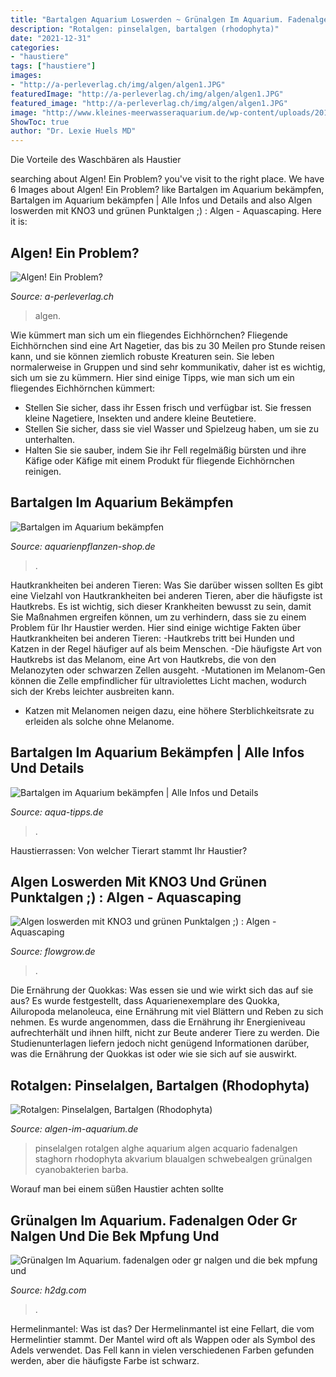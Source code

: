 ```yaml
---
title: "Bartalgen Aquarium Loswerden ~ Grünalgen Im Aquarium. Fadenalgen Oder Gr Nalgen Und Die Bek Mpfung Und"
description: "Rotalgen: pinselalgen, bartalgen (rhodophyta)"
date: "2021-12-31"
categories:
- "haustiere"
tags: ["haustiere"]
images:
- "http://a-perleverlag.ch/img/algen/algen1.JPG"
featuredImage: "http://a-perleverlag.ch/img/algen/algen1.JPG"
featured_image: "http://a-perleverlag.ch/img/algen/algen1.JPG"
image: "http://www.kleines-meerwasseraquarium.de/wp-content/uploads/2015/10/Clipboard.jpg"
ShowToc: true
author: "Dr. Lexie Huels MD"
---
```



Die Vorteile des Waschbären als Haustier

	

		
searching about Algen! Ein Problem? you've visit to the right place. We have 6 Images about Algen! Ein Problem? like Bartalgen im Aquarium bekämpfen, Bartalgen im Aquarium bekämpfen | Alle Infos und Details and also Algen loswerden mit KNO3 und grünen Punktalgen ;) : Algen - Aquascaping. Here it is:
		
    
## Algen! Ein Problem?

<img loading=lazy src="http://a-perleverlag.ch/img/algen/algen1.JPG" onerror="this.onerror=null;this.src='https://tse4.mm.bing.net/th?id=OIP.R5C_Z6LYgiKPVWmlZAQTJwHaF7&amp;pid=15.1';" alt="Algen! Ein Problem?">

_Source: a-perleverlag.ch_

>algen. 

	

Wie kümmert man sich um ein fliegendes Eichhörnchen?
Fliegende Eichhörnchen sind eine Art Nagetier, das bis zu 30 Meilen pro Stunde reisen kann, und sie können ziemlich robuste Kreaturen sein. Sie leben normalerweise in Gruppen und sind sehr kommunikativ, daher ist es wichtig, sich um sie zu kümmern. Hier sind einige Tipps, wie man sich um ein fliegendes Eichhörnchen kümmert:
- Stellen Sie sicher, dass ihr Essen frisch und verfügbar ist. Sie fressen kleine Nagetiere, Insekten und andere kleine Beutetiere.
- Stellen Sie sicher, dass sie viel Wasser und Spielzeug haben, um sie zu unterhalten.
- Halten Sie sie sauber, indem Sie ihr Fell regelmäßig bürsten und ihre Käfige oder Käfige mit einem Produkt für fliegende Eichhörnchen reinigen.

    
## Bartalgen Im Aquarium Bekämpfen

<img loading=lazy src="https://www.aquarienpflanzen-shop.de/blog/wp-content/uploads/2017/05/Bartalgen-850x550.jpg" onerror="this.onerror=null;this.src='https://tse3.mm.bing.net/th?id=OIP.SSvEM15Uji1QVKHbV6etggHaEy&amp;pid=15.1';" alt="Bartalgen im Aquarium bekämpfen">

_Source: aquarienpflanzen-shop.de_

>. 

	

Hautkrankheiten bei anderen Tieren: Was Sie darüber wissen sollten
Es gibt eine Vielzahl von Hautkrankheiten bei anderen Tieren, aber die häufigste ist Hautkrebs. Es ist wichtig, sich dieser Krankheiten bewusst zu sein, damit Sie Maßnahmen ergreifen können, um zu verhindern, dass sie zu einem Problem für Ihr Haustier werden. Hier sind einige wichtige Fakten über Hautkrankheiten bei anderen Tieren:
-Hautkrebs tritt bei Hunden und Katzen in der Regel häufiger auf als beim Menschen.
-Die häufigste Art von Hautkrebs ist das Melanom, eine Art von Hautkrebs, die von den Melanozyten oder schwarzen Zellen ausgeht.
-Mutationen im Melanom-Gen können die Zelle empfindlicher für ultraviolettes Licht machen, wodurch sich der Krebs leichter ausbreiten kann.
- Katzen mit Melanomen neigen dazu, eine höhere Sterblichkeitsrate zu erleiden als solche ohne Melanome.

    
## Bartalgen Im Aquarium Bekämpfen | Alle Infos Und Details

<img loading=lazy src="https://www.aqua-tipps.de/wp-content/uploads/2014/11/Bartalgen.jpg" onerror="this.onerror=null;this.src='https://tse1.mm.bing.net/th?id=OIP.kpLrsRy6WP3_qMqitB80LAAAAA&amp;pid=15.1';" alt="Bartalgen im Aquarium bekämpfen | Alle Infos und Details">

_Source: aqua-tipps.de_

>. 

	

Haustierrassen: Von welcher Tierart stammt Ihr Haustier?

    
## Algen Loswerden Mit KNO3 Und Grünen Punktalgen ;) : Algen - Aquascaping

<img loading=lazy src="http://i80.photobucket.com/albums/j170/Ch_rubilar/Excesodemagnesio2-1.jpg" onerror="this.onerror=null;this.src='https://tse2.mm.bing.net/th?id=OIP.KVgP306m3uWLvpzKJ70PcQHaFj&amp;pid=15.1';" alt="Algen loswerden mit KNO3 und grünen Punktalgen ;) : Algen - Aquascaping">

_Source: flowgrow.de_

>. 

	

Die Ernährung der Quokkas: Was essen sie und wie wirkt sich das auf sie aus?
Es wurde festgestellt, dass Aquarienexemplare des Quokka, Ailuropoda melanoleuca, eine Ernährung mit viel Blättern und Reben zu sich nehmen. Es wurde angenommen, dass die Ernährung ihr Energieniveau aufrechterhält und ihnen hilft, nicht zur Beute anderer Tiere zu werden. Die Studienunterlagen liefern jedoch nicht genügend Informationen darüber, was die Ernährung der Quokkas ist oder wie sie sich auf sie auswirkt.

    
## Rotalgen: Pinselalgen, Bartalgen (Rhodophyta)

<img loading=lazy src="https://www.algen-im-aquarium.de/wp-content/uploads/Bartalgen.jpg" onerror="this.onerror=null;this.src='https://tse3.mm.bing.net/th?id=OIP.TY4WVTEaS2VDeQvGRH9tZQHaFj&amp;pid=15.1';" alt="Rotalgen: Pinselalgen, Bartalgen (Rhodophyta)">

_Source: algen-im-aquarium.de_

>pinselalgen rotalgen alghe aquarium algen acquario fadenalgen staghorn rhodophyta akvarium blaualgen schwebealgen grünalgen cyanobakterien barba. 

	

Worauf man bei einem süßen Haustier achten sollte

    
## Grünalgen Im Aquarium. Fadenalgen Oder Gr Nalgen Und Die Bek Mpfung Und

<img loading=lazy src="http://www.kleines-meerwasseraquarium.de/wp-content/uploads/2015/10/Clipboard.jpg" onerror="this.onerror=null;this.src='https://tse1.mm.bing.net/th?id=OIP.mWYjIqTkGiVfycnBVoiUCAHaEl&amp;pid=15.1';" alt="Grünalgen Im Aquarium. fadenalgen oder gr nalgen und die bek mpfung und">

_Source: h2dg.com_

>. 

	

Hermelinmantel: Was ist das?
Der Hermelinmantel ist eine Fellart, die vom Hermelintier stammt. Der Mantel wird oft als Wappen oder als Symbol des Adels verwendet. Das Fell kann in vielen verschiedenen Farben gefunden werden, aber die häufigste Farbe ist schwarz.

